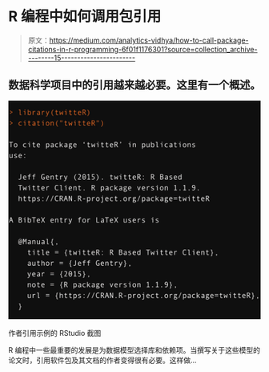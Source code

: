 # R 编程中如何调用包引用

> 原文：<https://medium.com/analytics-vidhya/how-to-call-package-citations-in-r-programming-6f01f1176301?source=collection_archive---------15----------------------->

## 数据科学项目中的引用越来越必要。这里有一个概述。

![](img/1bb63ec7030d72e42a6cc0a892d52614.png)

作者引用示例的 RStudio 截图

R 编程中一些最重要的发展是为数据模型选择库和依赖项。当撰写关于这些模型的论文时，引用软件包及其文档的作者变得很有必要。这样做…